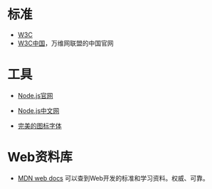 # 标准
- [W3C](https://www.w3.org)
- [W3C中国](http://www.chinaw3c.org)，万维网联盟的中国官网

# 工具
- [Node.js官网](https://nodejs.org/en/)

- [Node.js中文网](http://nodejs.cn)

- [完美的图标字体](http://www.bootcss.com/p/font-awesome/#)

# Web资料库
- [MDN web docs](https://developer.mozilla.org/zh-CN/)
可以查到Web开发的标准和学习资料。权威、可靠。
